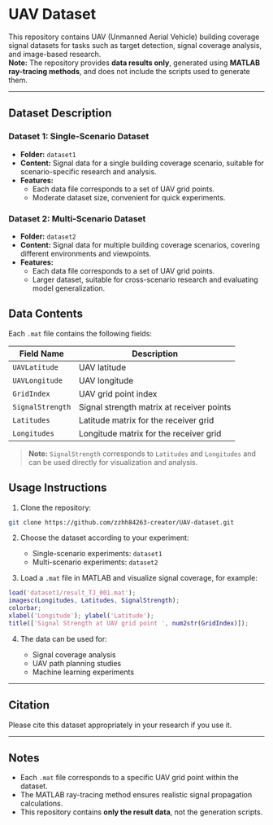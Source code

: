 
# UAV Dataset

This repository contains UAV (Unmanned Aerial Vehicle) building coverage signal datasets for tasks such as target detection, signal coverage analysis, and image-based research.  
**Note:** The repository provides **data results only**, generated using **MATLAB ray-tracing methods**, and does not include the scripts used to generate them.

---

## Dataset Description

### Dataset 1: Single-Scenario Dataset
- **Folder:** `dataset1`
- **Content:** Signal data for a single building coverage scenario, suitable for scenario-specific research and analysis.
- **Features:**
  - Each data file corresponds to a set of UAV grid points.
  - Moderate dataset size, convenient for quick experiments.

### Dataset 2: Multi-Scenario Dataset
- **Folder:** `dataset2`
- **Content:** Signal data for multiple building coverage scenarios, covering different environments and viewpoints.
- **Features:**
  - Each data file corresponds to a set of UAV grid points.
  - Larger dataset, suitable for cross-scenario research and evaluating model generalization.

## Data Contents

Each `.mat` file contains the following fields:

| Field Name       | Description |
|-----------------|------------|
| `UAVLatitude`    | UAV latitude |
| `UAVLongitude`   | UAV longitude |
| `GridIndex`      | UAV grid point index |
| `SignalStrength` | Signal strength matrix at receiver points |
| `Latitudes`      | Latitude matrix for the receiver grid |
| `Longitudes`     | Longitude matrix for the receiver grid |

> **Note:** `SignalStrength` corresponds to `Latitudes` and `Longitudes` and can be used directly for visualization and analysis.

## Usage Instructions

1. Clone the repository:
```bash
git clone https://github.com/zzhh84263-creator/UAV-dataset.git
````

2. Choose the dataset according to your experiment:

   * Single-scenario experiments: `dataset1`
   * Multi-scenario experiments: `dataset2`

3. Load a `.mat` file in MATLAB and visualize signal coverage, for example:

```matlab
load('dataset1/result_TJ_001.mat');
imagesc(Longitudes, Latitudes, SignalStrength);
colorbar;
xlabel('Longitude'); ylabel('Latitude');
title(['Signal Strength at UAV grid point ', num2str(GridIndex)]);
```

4. The data can be used for:

   * Signal coverage analysis
   * UAV path planning studies
   * Machine learning experiments

---

## Citation

Please cite this dataset appropriately in your research if you use it.

---

## Notes

* Each `.mat` file corresponds to a specific UAV grid point within the dataset.
* The MATLAB ray-tracing method ensures realistic signal propagation calculations.
* This repository contains **only the result data**, not the generation scripts.
